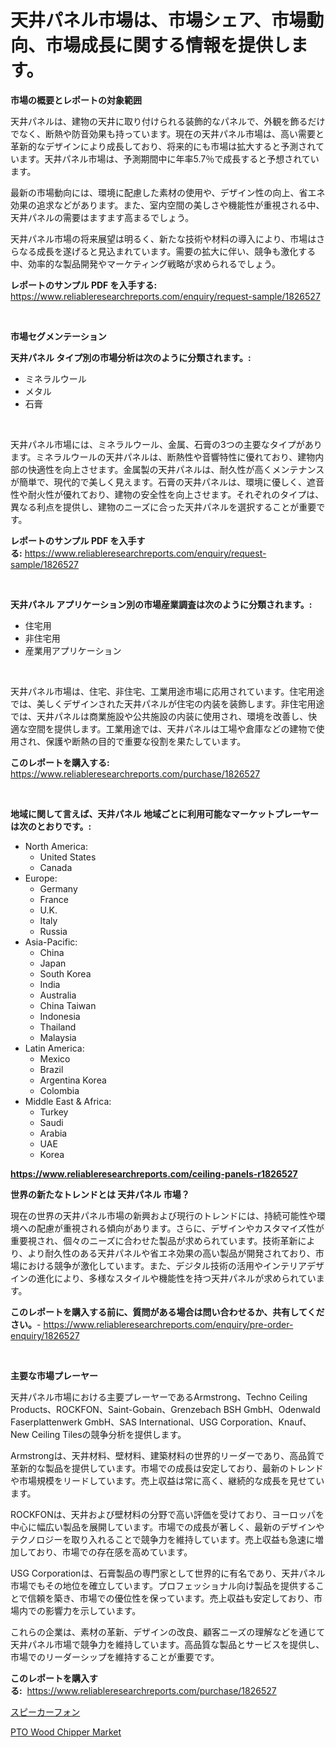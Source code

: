 <p><h1>天井パネル市場は、市場シェア、市場動向、市場成長に関する情報を提供します。</h1></p><p><strong>市場の概要とレポートの対象範囲</strong></p>
<p><p>天井パネルは、建物の天井に取り付けられる装飾的なパネルで、外観を飾るだけでなく、断熱や防音効果も持っています。現在の天井パネル市場は、高い需要と革新的なデザインにより成長しており、将来的にも市場は拡大すると予測されています。天井パネル市場は、予測期間中に年率5.7％で成長すると予想されています。</p><p>最新の市場動向には、環境に配慮した素材の使用や、デザイン性の向上、省エネ効果の追求などがあります。また、室内空間の美しさや機能性が重視される中、天井パネルの需要はますます高まるでしょう。</p><p>天井パネル市場の将来展望は明るく、新たな技術や材料の導入により、市場はさらなる成長を遂げると見込まれています。需要の拡大に伴い、競争も激化する中、効率的な製品開発やマーケティング戦略が求められるでしょう。</p></p>
<p><strong>レポートのサンプル PDF を入手する:</strong> <a href="https://www.reliableresearchreports.com/enquiry/request-sample/1826527">https://www.reliableresearchreports.com/enquiry/request-sample/1826527</a></p>
<p>&nbsp;</p>
<p><strong>市場セグメンテーション</strong></p>
<p><strong>天井パネル タイプ別の市場分析は次のように分類されます。:</strong></p>
<p><ul><li>ミネラルウール</li><li>メタル</li><li>石膏</li></ul></p>
<p>&nbsp;</p>
<p><p>天井パネル市場には、ミネラルウール、金属、石膏の3つの主要なタイプがあります。ミネラルウールの天井パネルは、断熱性や音響特性に優れており、建物内部の快適性を向上させます。金属製の天井パネルは、耐久性が高くメンテナンスが簡単で、現代的で美しく見えます。石膏の天井パネルは、環境に優しく、遮音性や耐火性が優れており、建物の安全性を向上させます。それぞれのタイプは、異なる利点を提供し、建物のニーズに合った天井パネルを選択することが重要です。</p></p>
<p><strong>レポートのサンプル PDF を入手する:</strong>&nbsp;<a href="https://www.reliableresearchreports.com/enquiry/request-sample/1826527">https://www.reliableresearchreports.com/enquiry/request-sample/1826527</a></p>
<p>&nbsp;</p>
<p><strong> 天井パネル アプリケーション別の市場産業調査は次のように分類されます。:</strong></p>
<p><ul><li>住宅用</li><li>非住宅用</li><li>産業用アプリケーション</li></ul></p>
<p>&nbsp;</p>
<p><p>天井パネル市場は、住宅、非住宅、工業用途市場に応用されています。住宅用途では、美しくデザインされた天井パネルが住宅の内装を装飾します。非住宅用途では、天井パネルは商業施設や公共施設の内装に使用され、環境を改善し、快適な空間を提供します。工業用途では、天井パネルは工場や倉庫などの建物で使用され、保護や断熱の目的で重要な役割を果たしています。</p></p>
<p><strong>このレポートを購入する:</strong>&nbsp; <a href="https://www.reliableresearchreports.com/purchase/1826527">https://www.reliableresearchreports.com/purchase/1826527</a></p>
<p>&nbsp;</p>
<p><strong>地域に関して言えば、天井パネル 地域ごとに利用可能なマーケットプレーヤーは次のとおりです。:</strong></p>
<p><ul>
    <li>
        North America:
        <ul>
            <li>United States</li>
            <li>Canada</li>
        </ul>
    </li>
    <li>
        Europe:
        <ul>
            <li>Germany</li>
            <li>France</li>
            <li>U.K.</li>
            <li>Italy</li>
            <li>Russia</li>
        </ul>
    </li>
    <li>
        Asia-Pacific:
        <ul>
            <li>China</li>
            <li>Japan</li>
            <li>South Korea</li>
            <li>India</li>
            <li>Australia</li>
            <li>China Taiwan</li>
            <li>Indonesia</li>
            <li>Thailand</li>
            <li>Malaysia</li>
        </ul>
    </li>
    <li>
        Latin America:
        <ul>
            <li>Mexico</li>
            <li>Brazil</li>
            <li>Argentina Korea</li>
            <li>Colombia</li>
        </ul>
    </li>
    <li>
        Middle East & Africa:
        <ul>
            <li>Turkey</li>
            <li>Saudi</li>
            <li>Arabia</li>
            <li>UAE</li>
            <li>Korea</li>
        </ul>
    </li>
    </ul></p>
<p><strong><a href="https://www.reliableresearchreports.com/ceiling-panels-r1826527">https://www.reliableresearchreports.com/ceiling-panels-r1826527</a></strong>&nbsp;</p>
<p><strong>世界の新たなトレンドとは 天井パネル 市場？</strong></p>
<p><p>現在の世界の天井パネル市場の新興および現行のトレンドには、持続可能性や環境への配慮が重視される傾向があります。さらに、デザインやカスタマイズ性が重要視され、個々のニーズに合わせた製品が求められています。技術革新により、より耐久性のある天井パネルや省エネ効果の高い製品が開発されており、市場における競争が激化しています。また、デジタル技術の活用やインテリアデザインの進化により、多様なスタイルや機能性を持つ天井パネルが求められています。</p></p>
<p><strong>このレポートを購入する前に、質問がある場合は問い合わせるか、共有してください。</strong>- <a href="https://www.reliableresearchreports.com/enquiry/pre-order-enquiry/1826527">https://www.reliableresearchreports.com/enquiry/pre-order-enquiry/1826527</a></p>
<p>&nbsp;</p>
<p><strong>主要な市場プレーヤー</strong></p>
<p><p>天井パネル市場における主要プレーヤーであるArmstrong、Techno Ceiling Products、ROCKFON、Saint-Gobain、Grenzebach BSH GmbH、Odenwald Faserplattenwerk GmbH、SAS International、USG Corporation、Knauf、New Ceiling Tilesの競争分析を提供します。</p><p>Armstrongは、天井材料、壁材料、建築材料の世界的リーダーであり、高品質で革新的な製品を提供しています。市場での成長は安定しており、最新のトレンドや市場規模をリードしています。売上収益は常に高く、継続的な成長を見せています。</p><p>ROCKFONは、天井および壁材料の分野で高い評価を受けており、ヨーロッパを中心に幅広い製品を展開しています。市場での成長が著しく、最新のデザインやテクノロジーを取り入れることで競争力を維持しています。売上収益も急速に増加しており、市場での存在感を高めています。</p><p>USG Corporationは、石膏製品の専門家として世界的に有名であり、天井パネル市場でもその地位を確立しています。プロフェッショナル向け製品を提供することで信頼を築き、市場での優位性を保っています。売上収益も安定しており、市場内での影響力を示しています。</p><p>これらの企業は、素材の革新、デザインの改良、顧客ニーズの理解などを通じて天井パネル市場で競争力を維持しています。高品質な製品とサービスを提供し、市場でのリーダーシップを維持することが重要です。</p></p>
<p><strong>このレポートを購入する:</strong>&nbsp;&nbsp;<a href="https://www.reliableresearchreports.com/purchase/1826527">https://www.reliableresearchreports.com/purchase/1826527</a></p>
<p><p><a href="https://github.com/Sophiaard2003/Market-Research-Report-List-1/blob/main/897019432104.md">スピーカーフォン</a></p><p><a href="https://github.com/brenzgnarento/Market-Research-Report-List-2/blob/main/pto-wood-chipper-market.md">PTO Wood Chipper Market</a></p></p>